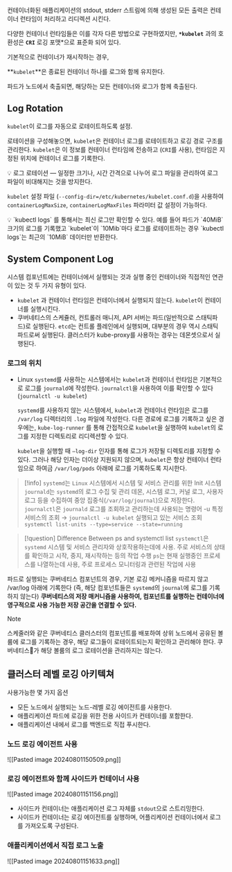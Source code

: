 컨테이너화된 애플리케이션의 stdout, stderr 스트림에 의해 생성된 모든 출력은 컨테이너 런타임이 처리하고 리디렉션 시킨다.

다양한 컨테이너 런타임들은 이를 각자 다른 방법으로 구현하였지만, **`*kubelet`** 과의 호환성은 **`CRI`** 로깅 포맷*으로 표준화 되어 있다.

기본적으로 컨테이너가 재시작하는 경우,

**`kubelet`**은 종료된 컨테이너 하나를 로그와 함께 유지한다.

파드가 노드에서 축출되면, 해당하는 모든 컨테이너와 로그가 함께 축출된다.

## Log Rotation

`kubelet`이 로그를 자동으로 로테이트하도록 설정.

로테이션을 구성해놓으면, `kubelet`은 컨테이너 로그를 로테이트하고 로깅 경로 구조를 관리한다. `kubelet`은 이 정보를 컨테이너 런타임에 전송하고 (`CRI`를 사용), 런타임은 지정된 위치에 컨테이너 로그를 기록한다.

<aside> 💡 로그 로테이션 — 일정한 크기나, 시간 간격으로 나누어 로그 파일을 관리하여 로그 파일이 비대해지는 것을 방지한다.

</aside>

`kubelet` 설정 파일 (`--config-dir=/etc/kubernetes/kubelet.conf.d`)을 사용하여 `containerLogMaxSize`, `containerLogMaxFiles` 파라미터 값 설정이 가능하다.

<aside> 💡 `kubectl logs` 를 통해서는 최신 로그만 확인할 수 있다. 예를 들어 파드가 `40MiB` 크기의 로그를 기록했고 `kubelet`이 `10Mib`마다 로그를 로테이트하는 경우 `kubectl logs`는 최근의 `10MiB` 데이터만 반환한다.

</aside>

## System Component Log

시스템 컴포넌트에는 컨테이너에서 실행되는 것과 실행 중인 컨테이너와 직접적인 연관이 있는 것 두 가지 유형이 있다.

- `kubelet` 과 컨테이너 런타임은 컨테이너에서 실행되지 않는다. `kubelet`이 컨테이너를 실행시킨다.
- 쿠버네티스의 스케쥴러, 컨트롤러 매니저, API 서버는 파드(일반적으로 스태틱파드)로 실행된다. `etcd`는 컨트롤 플레인에서 실행되며, 대부분의 경우 역시 스태틱 파드로써 실행된다. 클러스터가 kube-proxy를 사용하는 경우는 데몬셋으로서 실행된다.

### 로그의 위치

- Linux
	`systemd`를 사용하는 시스템에서는 `kubelet`과 컨테이너 런타임은 기본적으로 로그를 `journald`에 작성한다. `journalctl`을 사용하여 이를 확인할 수 있다 (`journalctl -u kubelet`)
    
    `systemd`를 사용하지 않는 시스템에서, `kubelet`과 컨테이너 런타임은 로그를 `/var/log` 디렉터리의 `.log` 파일에 작성한다. 다른 경로에 로그를 기록하고 싶은 경우에는, `kube-log-runner` 를 통해 간접적으로 `kubelet`을 실행하여 `kubelet`의 로그를 지정한 디렉토리로 리디렉션할 수 있다.
    
    `kubelet`을 실행할 때 `—log-dir` 인자를 통해 로그가 저장될 디렉토리를 지정할 수 있다. 그러나 해당 인자는 더이상 지원되지 않으며, `kubelet`은 항상 컨테이너 런타임으로 하여금 `/var/log/pods` 아래에 로그를 기록하도록 지시한다.

> [!info]
`systemd`는 `Linux` 시스템에서 시스템 및 서비스 관리를 위한 Init 시스템 `journald`는 `systemd`의 로그 수집 및 관리 데몬, 시스템 로그, 커널 로그, 사용자 로그 등을 수집하여 중앙 집중식(`/var/log/journal`)으로 저장한다. 
`journalctl`은 `journald` 로그를 조회하고 관리하는데 사용되는 명령어 -u 특정 서비스의 조회 → `journalctl -u kubelet`
실행되고 있는 서비스 조회 `systemctl list-units --type=service --state=running`

> [!question] Difference Between ps and systemctl list
> `systemctl`은 `systemd` 시스템 및 서비스 관리자와 상호작용하는데에 사용. 주로 서비스의 상태를 확인하고 시작, 중지, 재시작하는 등의 작업 수행
> `ps`는 현재 실행중인 프로세스를 나열하는데 사용, 주로 프로세스 모니터링과 관련된 작업에 사용


파드로 실행되는 쿠버네티스 컴포넌트의 경우, 기본 로깅 메커니즘을 따르지 않고 /var/log 아래에 기록한다 (즉, 해당 컴포넌트들은 `systemd`의 `journal`에 로그를 기록하지 않는다) 
**쿠버네티스의 저장 매커니즘을 사용하여, 컴포넌트를 실행하는 컨테이너에 영구적으로 사용 가능한 저장 공간을 연결할 수 있다.**

> [!NOTE]
> 스케줄러와 같은 쿠버네티스 클러스터의 컴포넌트를 배포하여 상위 노드에서 공유된 볼륨에 로그를 기록하는 경우, 해당 로그들이 로테이트되는지 확인하고 관리해야 한다. 쿠버네티스가 해당 볼륨의 로그 로테이션을 관리하지는 않는다.

## 클러스터 레벨 로깅 아키텍쳐

사용가능한 몇 가지 옵션
- 모든 노드에서 실행되는 노드-레벨 로깅 에이전트를 사용한다.
- 애플리케이션 파드에 로깅을 위한 전용 사이드카 컨테이너를 포함한다.
- 애플리케이션 내에서 로그를 백엔드로 직접 푸시한다.
### 노드 로깅 에이전트 사용
![[Pasted image 20240801150509.png]]

### 로깅 에이전트와 함께 사이드카 컨테이너 사용
![[Pasted image 20240801151156.png]]
- 사이드카 컨테이너는 애플리케이션 로그 자체를 `stdout`으로 스트리밍한다.
- 사이드카 컨테이너는 로깅 에이전트를 실행하며, 어플리케이션 컨테이너에서 로그를 가져오도록 구성된다.

### 애플리케이션에서 직접 로그 노출
![[Pasted image 20240801151633.png]]